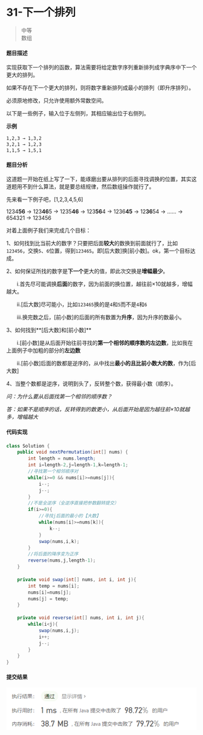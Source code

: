 # 31-下一个排列

>中等  
>数组

#### 题目描述

实现获取下一个排列的函数，算法需要将给定数字序列重新排列成字典序中下一个更大的排列。

如果不存在下一个更大的排列，则将数字重新排列成最小的排列（即升序排列）。

必须原地修改，只允许使用额外常数空间。

以下是一些例子，输入位于左侧列，其相应输出位于右侧列。


**示例**

```
1,2,3 → 1,3,2
3,2,1 → 1,2,3
1,1,5 → 1,5,1
```



#### 题目分析

这道题一开始在纸上写了一下，能琢磨出要从排列的后面寻找调换的位置，其实这道题用不到什么算法，就是要总结规律，然后数组操作就行了。

先来看一下例子吧，[1,2,3,4,5,6]

1234**56**  ->  123**46**5  ->  1235**46**  ->  123**56**4  ->  1236**45**  ->  12**36**54  -> ...... ->   654321  -> 123456



对着上面例子我们来完成几个目标：

1、如何找到比当前大的数字？只要把后面**较大**的数换到前面就行了，比如`123456`，交换`5`、`6`位置，得到`123465`。即[后大数]换[前小数]。ok，第一个目标达成。

2、如何保证所找的数字是**下一个**更大的值，即此次交换是**增幅最少**。

&emsp;&emsp;i.首先尽可能调换**后面**的数字，因为前面的换位置，越往前×10就越多，增幅越大。

&emsp;&emsp;ii.[后大数]尽可能小，比如`123465`换的是`4`和`5`而不是`4`和`6`

&emsp;&emsp;iii.换完数之后，[前小数]的后面的所有数置为**升序**，因为升序的数最小。

3、如何找到**[后大数]和[前小数]**

&emsp;&emsp;i.[前小数]是从后面开始往前寻找的**第一个相邻的顺序数的左边数**，比如我在上面例子中加粗的部分的**左边数**

&emsp;&emsp;ii.[前小数]后面的数都是逆序的，从中找出**最小的且比前小数大的数**，作为[后大数]

4、当整个数都是逆序，说明到头了，反转整个数，获得最小数（顺序）。



*问：为什么要从后面找第一个相邻的顺序数？*

*答：如果不是顺序的话，反转得到的数更小，从后面开始是因为越往前×10就越多，增幅越大*



#### 代码实现

```java
class Solution {
    public void nextPermutation(int[] nums) {
        int length = nums.length;
        int i=length-2,j=length-1,k=length-1;
        //寻找第一个相邻顺序对
        while(i>=0 && nums[i]>=nums[j]){
            i--;
            j--;
        }
        //不是全逆序（全逆序直接把参数翻转提交）
        if(i>=0){
            //寻找j后面的最小的【大数】
            while(nums[i]>=nums[k]){
                k--;
            }
            swap(nums,i,k);
        }
        //将后面的降序变为正序
        reverse(nums,j,length-1);
    }

    private void swap(int[] nums, int i, int j){
        int temp = nums[i];
        nums[i]=nums[j];
        nums[j] = temp;
    }

    private void reverse(int[] nums, int i, int j){
        while(i<j){
            swap(nums,i,j);
            i++;
            j--;
        }
    }
}
```

#### 提交结果

![31提交结果图](https://github.com/hinkleung/leetcode/blob/main/solution/31-下一个排列/31-result.png)
